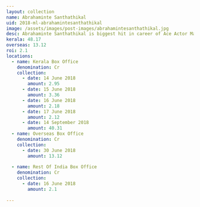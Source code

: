 ```yaml
---
layout: collection
name: Abrahaminte Santhathikal
uid: 2018-ml-abrahamintesanthathikal
image: /assets/images/post-images/abrahamintesanthathikal.jpg
desc: Abrahaminte Santhathikal is biggest hit in career of Ace Actor Mammootty. It did a total bussiness of 82 Cr as per our sources.
kerala: 48.17
overseas: 13.12
roi: 2.1
locations:
  - name: Kerala Box Office
    denomination: Cr
    collection:
      - date: 14 June 2018
        amount: 2.95
      - date: 15 June 2018
        amount: 3.36
      - date: 16 June 2018
        amount: 2.18
      - date: 17 June 2018
        amount: 2.12
      - date: 14 September 2018
        amount: 40.31
  - name: Overseas Box Office 
    denomination: Cr
    collection:
      - date: 30 June 2018
        amount: 13.12
      
  - name: Rest Of India Box Office 
    denomination: Cr
    collection:
      - date: 16 June 2018
        amount: 2.1
      
---
```

